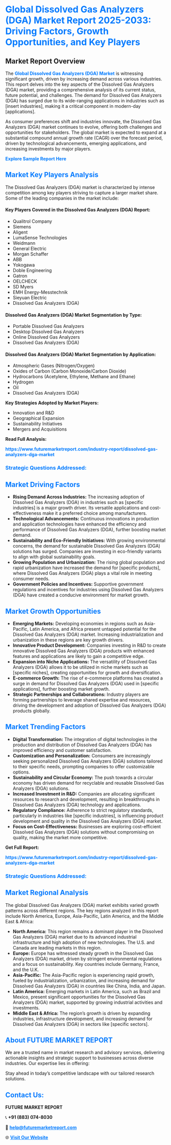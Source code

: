 <h1 style="color: #007BFF;">Global Dissolved Gas Analyzers (DGA) Market Report 2025-2033: Driving Factors, Growth Opportunities, and Key Players</h1>

<section id="overview">
<h2>Market Report Overview</h2>
<p>The <a href="https://www.futuremarketreport.com/industry-report/dissolved-gas-analyzers-dga-market" style="color: #007BFF; text-decoration: none;"><strong>Global Dissolved Gas Analyzers (DGA) Market</strong></a> is witnessing significant growth, driven by increasing demand across various industries. This report delves into the key aspects of the Dissolved Gas Analyzers (DGA) market, providing a comprehensive analysis of its current status, future potential, and challenges. The demand for Dissolved Gas Analyzers (DGA) has surged due to its wide-ranging applications in industries such as [insert industries], making it a critical component in modern-day [applications].</p>
<p>As consumer preferences shift and industries innovate, the Dissolved Gas Analyzers (DGA) market continues to evolve, offering both challenges and opportunities for stakeholders. The global market is expected to expand at a substantial compound annual growth rate (CAGR) over the forecast period, driven by technological advancements, emerging applications, and increasing investments by major players.</p>
</section>

<section id="overview">
<p><a href="https://www.futuremarketreport.com/request-sample/reportId=99792" style="color: #007BFF; text-decoration: none;"><strong>Explore Sample Report Here</strong></a></p>
</section>

<section id="key-players">
<h2 style="color: #007BFF;">Market Key Players Analysis</h2>
<p>The Dissolved Gas Analyzers (DGA) market is characterized by intense competition among key players striving to capture a larger market share. Some of the leading companies in the market include:</p>
<h4>Key Players Covered in the Dissolved Gas Analyzers (DGA) Report:</h4>
<ul><li>Qualitrol Company</li><li>Siemens</li><li>Aligent</li><li>LumaSense Technologies</li><li>Weidmann</li><li>General Electric</li><li>Morgan Schaffer</li><li>ABB</li><li>Yokogawa</li><li>Doble Engineering</li><li>Gatron</li><li>OELCHECK</li><li>SD Myers</li><li>EMH Energy-Messtechnik</li><li>Sieyuan Electric</li><li>Dissolved Gas Analyzers (DGA)</li></ul>
<h4>Dissolved Gas Analyzers (DGA) Market Segmentation by Type:</h4>
<ul><li>Portable Dissolved Gas Analyzers</li><li>Desktop Dissolved Gas Analyzers</li><li>Online Dissolved Gas Analyzers</li><li>Dissolved Gas Analyzers (DGA)</li></ul>

<h4>Dissolved Gas Analyzers (DGA) Market Segmentation by Application:</h4>
<ul><li>Atmospheric Gases (Nitrogen/Oxygen)</li><li>Oxides of Carbon (Carbon Monoxide/Carbon Dioxide)</li><li>Hydrocarbons (Acetylene, Ethylene, Methane and Ethane)</li><li>Hydrogen</li><li>Oil</li><li>Dissolved Gas Analyzers (DGA)</li></ul>
<p><strong>Key Strategies Adopted by Market Players:</strong></p>
<ul>
<li>Innovation and R&D</li>
<li>Geographical Expansion</li>
<li>Sustainability Initiatives</li>
<li>Mergers and Acquisitions</li>
</ul>
</section>

<section>
<p><strong>Read Full Analysis: </strong></p><a href="https://www.futuremarketreport.com/industry-report/dissolved-gas-analyzers-dga-market" style="color: #007BFF; text-decoration: none;"><strong>https://www.futuremarketreport.com/industry-report/dissolved-gas-analyzers-dga-market</strong></a>
<h3 style="color: #007BFF;">Strategic Questions Addressed:</h3>
</section>

<section id="driving-factors">
<h2 style="color: #007BFF;">Market Driving Factors</h2>
<ul>
<li><strong>Rising Demand Across Industries:</strong> The increasing adoption of Dissolved Gas Analyzers (DGA) in industries such as [specific industries] is a major growth driver. Its versatile applications and cost-effectiveness make it a preferred choice among manufacturers.</li>
<li><strong>Technological Advancements:</strong> Continuous innovations in production and application technologies have enhanced the efficiency and performance of Dissolved Gas Analyzers (DGA), further boosting market demand.</li>
<li><strong>Sustainability and Eco-Friendly Initiatives:</strong> With growing environmental concerns, the demand for sustainable Dissolved Gas Analyzers (DGA) solutions has surged. Companies are investing in eco-friendly variants to align with global sustainability goals.</li>
<li><strong>Growing Population and Urbanization:</strong> The rising global population and rapid urbanization have increased the demand for [specific products], where Dissolved Gas Analyzers (DGA) plays a vital role in meeting consumer needs.</li>
<li><strong>Government Policies and Incentives:</strong> Supportive government regulations and incentives for industries using Dissolved Gas Analyzers (DGA) have created a conducive environment for market growth.</li>
</ul>
</section>

<section id="growth-opportunities">
<h2 style="color: #007BFF;">Market Growth Opportunities</h2>
<ul>
<li><strong>Emerging Markets:</strong> Developing economies in regions such as Asia-Pacific, Latin America, and Africa present untapped potential for the Dissolved Gas Analyzers (DGA) market. Increasing industrialization and urbanization in these regions are key growth drivers.</li>
<li><strong>Innovative Product Development:</strong> Companies investing in R&D to create innovative Dissolved Gas Analyzers (DGA) products with enhanced features and applications are likely to gain a competitive edge.</li>
<li><strong>Expansion into Niche Applications:</strong> The versatility of Dissolved Gas Analyzers (DGA) allows it to be utilized in niche markets such as [specific niches], creating opportunities for growth and diversification.</li>
<li><strong>E-commerce Growth:</strong> The rise of e-commerce platforms has created a surge in demand for Dissolved Gas Analyzers (DGA) used in [specific applications], further boosting market growth.</li>
<li><strong>Strategic Partnerships and Collaborations:</strong> Industry players are forming partnerships to leverage shared expertise and resources, driving the development and adoption of Dissolved Gas Analyzers (DGA) products globally.</li>
</ul>
</section>

<section id="trending-factors">
<h2 style="color: #007BFF;">Market Trending Factors</h2>
<ul>
<li><strong>Digital Transformation:</strong> The integration of digital technologies in the production and distribution of Dissolved Gas Analyzers (DGA) has improved efficiency and customer satisfaction.</li>
<li><strong>Customization and Personalization:</strong> Consumers are increasingly seeking personalized Dissolved Gas Analyzers (DGA) solutions tailored to their specific needs, prompting companies to offer customizable options.</li>
<li><strong>Sustainability and Circular Economy:</strong> The push towards a circular economy has driven demand for recyclable and reusable Dissolved Gas Analyzers (DGA) solutions.</li>
<li><strong>Increased Investment in R&D:</strong> Companies are allocating significant resources to research and development, resulting in breakthroughs in Dissolved Gas Analyzers (DGA) technology and applications.</li>
<li><strong>Regulatory Compliance:</strong> Adherence to strict regulatory standards, particularly in industries like [specific industries], is influencing product development and quality in the Dissolved Gas Analyzers (DGA) market.</li>
<li><strong>Focus on Cost-Effectiveness:</strong> Businesses are exploring cost-efficient Dissolved Gas Analyzers (DGA) solutions without compromising on quality, making the market more competitive.</li>
</ul>
</section>

<section>
<p><strong>Get Full Report: </strong></p><a href="https://www.futuremarketreport.com/industry-report/dissolved-gas-analyzers-dga-market" style="color: #007BFF; text-decoration: none;"><strong>https://www.futuremarketreport.com/industry-report/dissolved-gas-analyzers-dga-market</strong></a>
<h3 style="color: #007BFF;">Strategic Questions Addressed:</h3>
</section>


<section id="regional-analysis">
<h2 style="color: #007BFF;">Market Regional Analysis</h2>
<p>The global Dissolved Gas Analyzers (DGA) market exhibits varied growth patterns across different regions. The key regions analyzed in this report include North America, Europe, Asia-Pacific, Latin America, and the Middle East & Africa:</p>
<ul>
<li><strong>North America:</strong> This region remains a dominant player in the Dissolved Gas Analyzers (DGA) market due to its advanced industrial infrastructure and high adoption of new technologies. The U.S. and Canada are leading markets in this region.</li>
<li><strong>Europe:</strong> Europe has witnessed steady growth in the Dissolved Gas Analyzers (DGA) market, driven by stringent environmental regulations and a focus on sustainability. Key countries include Germany, France, and the U.K.</li>
<li><strong>Asia-Pacific:</strong> The Asia-Pacific region is experiencing rapid growth, fueled by industrialization, urbanization, and increasing demand for Dissolved Gas Analyzers (DGA) in countries like China, India, and Japan.</li>
<li><strong>Latin America:</strong> Emerging markets in Latin America, such as Brazil and Mexico, present significant opportunities for the Dissolved Gas Analyzers (DGA) market, supported by growing industrial activities and investments.</li>
<li><strong>Middle East & Africa:</strong> The region’s growth is driven by expanding industries, infrastructure development, and increasing demand for Dissolved Gas Analyzers (DGA) in sectors like [specific sectors].</li>
</ul>
</section>

<footer>
<h2 style="color: #007BFF;">About FUTURE MARKET REPORT</h2>
<p>We are a trusted name in market research and advisory services, delivering actionable insights and strategic support to businesses across diverse industries. Our expertise lies in offering:</p>

<p>Stay ahead in today’s competitive landscape with our tailored research solutions.</p>

<h2 style="color: #007BFF;">Contact Us:</h2>
<p><strong>FUTURE MARKET REPORT</strong></p>
<p>📞 <strong>+91 (883) 074-8030</strong></p>
<p>📧 <strong><a href="mailto:help@futuremarketreport.com" style="color: #007BFF;">help@futuremarketreport.com</a></strong></p>
<p>🌐 <strong><a href="https://www.futuremarketreport.com/" style="color: #007BFF;">Visit Our Website</a></strong></p>
</footer>